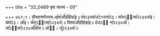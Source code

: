+++
title = "33_0469 वृषा पवस्व - 09"

+++
४६९-९। यौक्ताश्वोत्तरम्॥वृ꣥षा꣯औ꣯हो꣤होहा꣥इ॥ प꣢वऽ३स्वा꣡धा꣢ऽ१राया꣢ऽ३। मा꣡रूऽ२᳐त्वा꣣ऽ२३४ता꣥इ। च꣣मा꣢ऽ३। ओ꣡इ। च꣪माऽ२᳐त्सा꣣ऽ२३४राः꣥॥ विश्वा꣯औ꣯हो꣤होहा꣥इ॥ द꣡धाऽ२᳐ ना꣣ऽ२३४ओ꣥। जा꣡ऽ२᳐सा꣣ऽ२३४औ꣥꣯हो꣯वा॥ ओ꣢इ᳐। जू꣣ऽ२३४वा꣥॥